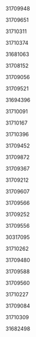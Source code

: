 31709948

31709651

31710311

31710374

31681063

31708152

31709056

31709521

31694396

31710091

31710167

31710396

31709452

31709872

31709367

31709212

31709607

31709566

31709252

31709556

30317095

31710262

31709480

31709588

31709560

31710227

31709084

31710309

31682498

